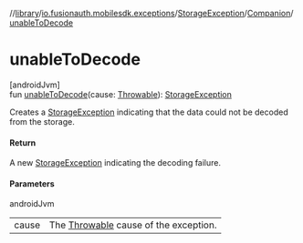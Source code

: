 //[library](../../../../index.md)/[io.fusionauth.mobilesdk.exceptions](../../index.md)/[StorageException](../index.md)/[Companion](index.md)/[unableToDecode](unable-to-decode.md)

# unableToDecode

[androidJvm]\
fun [unableToDecode](unable-to-decode.md)(cause: [Throwable](https://kotlinlang.org/api/core/kotlin-stdlib/kotlin/-throwable/index.html)): [StorageException](../index.md)

Creates a [StorageException](../index.md) indicating that the data could not be decoded from the storage.

#### Return

A new [StorageException](../index.md) indicating the decoding failure.

#### Parameters

androidJvm

| | |
|---|---|
| cause | The [Throwable](https://kotlinlang.org/api/core/kotlin-stdlib/kotlin/-throwable/index.html) cause of the exception. |